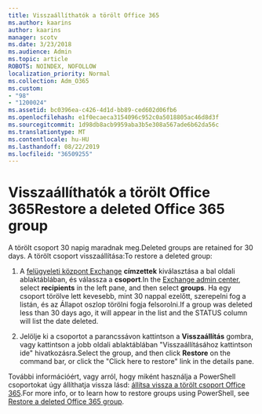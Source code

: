 ```yaml
---
title: Visszaállíthatók a törölt Office 365
ms.author: kaarins
author: kaarins
manager: scotv
ms.date: 3/23/2018
ms.audience: Admin
ms.topic: article
ROBOTS: NOINDEX, NOFOLLOW
localization_priority: Normal
ms.collection: Adm_O365
ms.custom:
- "98"
- "1200024"
ms.assetid: bc0396ea-c426-4d1d-bb89-ced602d06fb6
ms.openlocfilehash: e1f0ecaeca3154096c952c0a5018805ac46d8d3f
ms.sourcegitcommit: 1d98db8acb9959aba3b5e308a567ade6b62da56c
ms.translationtype: MT
ms.contentlocale: hu-HU
ms.lasthandoff: 08/22/2019
ms.locfileid: "36509255"
---
```

# <a name="restore-a-deleted-office-365-group"></a><span data-ttu-id="39ec8-102">Visszaállíthatók a törölt Office 365</span><span class="sxs-lookup"><span data-stu-id="39ec8-102">Restore a deleted Office 365 group</span></span>

<span data-ttu-id="39ec8-103">A törölt csoport 30 napig maradnak meg.</span><span class="sxs-lookup"><span data-stu-id="39ec8-103">Deleted groups are retained for 30 days.</span></span> <span data-ttu-id="39ec8-104">A törölt csoport visszaállítása:</span><span class="sxs-lookup"><span data-stu-id="39ec8-104">To restore a deleted group:</span></span>
  
1. <span data-ttu-id="39ec8-105">A [felügyeleti központ Exchange](https://outlook.office365.com/ecp/) **címzettek** kiválasztása a bal oldali ablaktáblában, és válassza a **csoport**.</span><span class="sxs-lookup"><span data-stu-id="39ec8-105">In the [Exchange admin center](https://outlook.office365.com/ecp/), select **recipients** in the left pane, and then select **groups**.</span></span> <span data-ttu-id="39ec8-106">Ha egy csoport törölve lett kevesebb, mint 30 nappal ezelőtt, szerepelni fog a listán, és az Állapot oszlop törölni fogja felsorolni.</span><span class="sxs-lookup"><span data-stu-id="39ec8-106">If a group was deleted less than 30 days ago, it will appear in the list and the STATUS column will list the date deleted.</span></span>

2. <span data-ttu-id="39ec8-107">Jelölje ki a csoportot a parancssávon kattintson a **Visszaállítás** gombra, vagy kattintson a jobb oldali ablaktáblában "Visszaállításához kattintson ide" hivatkozásra.</span><span class="sxs-lookup"><span data-stu-id="39ec8-107">Select the group, and then click **Restore** on the command bar, or click the "Click here to restore" link in the details pane.</span></span>

<span data-ttu-id="39ec8-108">További információért, vagy arról, hogy miként használja a PowerShell csoportokat úgy állíthatja vissza lásd: [állítsa vissza a törölt csoport Office 365](https://go.microsoft.com/fwlink/?linkid=867802).</span><span class="sxs-lookup"><span data-stu-id="39ec8-108">For more info, or to learn how to restore groups using PowerShell, see [Restore a deleted Office 365 group](https://go.microsoft.com/fwlink/?linkid=867802).</span></span>
  